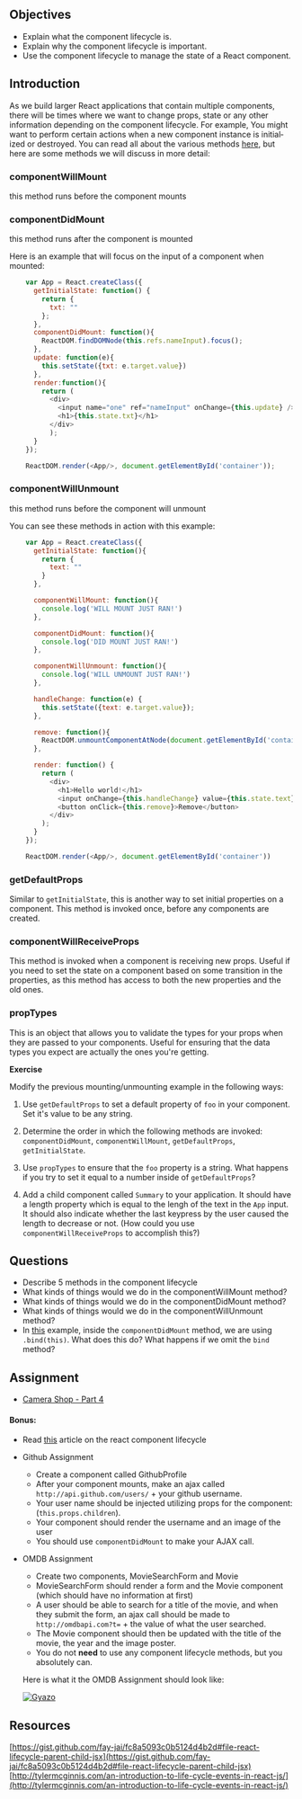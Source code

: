 ## Objectives

- Explain what the component lifecycle is.
- Explain why the component lifecycle is important.
- Use the component lifecycle to manage the state of a React component.

## Introduction

As we build larger React applications that contain multiple components, there will be times where we want to change props, state or any other information depending on the component lifecycle. For example, You might want to per­form cer­tain actions when a new com­po­nent instance is ini­tial­ized or destroyed. You can read all about the various methods [here](https://facebook.github.io/react/docs/component-specs.html), but here are some methods we will discuss in more detail:

### componentWillMount
this method runs before the component mounts

### componentDidMount
this method runs after the component is mounted

Here is an example that will focus on the input of a component when mounted:

```js
    var App = React.createClass({
      getInitialState: function() {
        return {
          txt: ""
        };
      },
      componentDidMount: function(){
        ReactDOM.findDOMNode(this.refs.nameInput).focus();
      },
      update: function(e){
        this.setState({txt: e.target.value})
      },
      render:function(){
        return (
          <div>
            <input name="one" ref="nameInput" onChange={this.update} />
            <h1>{this.state.txt}</h1>
          </div>
          );
      }
    });

    ReactDOM.render(<App/>, document.getElementById('container'));

```

### componentWillUnmount
this method runs before the component will unmount

You can see these methods in action with this example:
```js
    var App = React.createClass({
      getInitialState: function(){
        return {
          text: ""
        }
      },

      componentWillMount: function(){
        console.log('WILL MOUNT JUST RAN!')
      },

      componentDidMount: function(){
        console.log('DID MOUNT JUST RAN!')
      },

      componentWillUnmount: function(){
        console.log('WILL UNMOUNT JUST RAN!')
      },

      handleChange: function(e) {
        this.setState({text: e.target.value});
      },

      remove: function(){
        ReactDOM.unmountComponentAtNode(document.getElementById('container'))
      },

      render: function() {
        return (
          <div>
            <h1>Hello world!</h1>
            <input onChange={this.handleChange} value={this.state.text} />
            <button onClick={this.remove}>Remove</button>
          </div>
        );
      }
    });

    ReactDOM.render(<App/>, document.getElementById('container'))
```

### getDefaultProps

Similar to `getInitialState`, this is another way to set initial properties on a component. This method is invoked once, before any components are created.

### componentWillReceiveProps

This method is invoked when a component is receiving new props. Useful if you need to set the state on a component based on some transition in the properties, as this method has access to both the new properties and the old ones.

### propTypes

This is an object that allows you to validate the types for your props when they are passed to your components. Useful for ensuring that the data types you expect are actually the ones you're getting.

**Exercise**

Modify the previous mounting/unmounting example in the following ways:

1. Use `getDefaultProps` to set a default property of `foo` in your component. Set it's value to be any string.

2. Determine the order in which the following methods are invoked: `componentDidMount`, `componentWillMount`, `getDefaultProps`, `getInitialState`.

3. Use `propTypes` to ensure that the `foo` property is a string. What happens if you try to set it equal to a number inside of `getDefaultProps`?

4. Add a child component called `Summary` to your application. It should have a length property which is equal to the lengh of the text in the `App` input. It should also indicate whether the last keypress by the user caused the length to decrease or not. (How could you use `componentWillReceiveProps` to accomplish this?)

## Questions

* Describe 5 methods in the component lifecycle
* What kinds of things would we do in the componentWillMount method?
* What kinds of things would we do in the componentDidMount method?
* What kinds of things would we do in the componentWillUnmount method?
* In [this](https://facebook.github.io/react/tips/initial-ajax.html) example, inside the `componentDidMount` method, we are using `.bind(this)`. What does this do? What happens if we omit the `bind` method?

## Assignment

- [Camera Shop - Part 4](https://github.com/gSchool/react-camera-view#part-4)

#### Bonus:

* Read [this](http://javascript.tutorialhorizon.com/2014/09/13/execution-sequence-of-a-react-components-lifecycle-methods/) article on the react component lifecycle
* Github Assignment
    - Create a component called GithubProfile
    - After your component mounts, make an ajax called `http://api.github.com/users/` + your github username.
    - Your user name should be injected utilizing props for the component: (`this.props.children`).
    - Your component should render the username and an image of the user  
    - You should use `componentDidMount` to make your AJAX call.
* OMDB Assignment
    - Create two components, MovieSearchForm and Movie
    - MovieSearchForm should render a form and the Movie component (which should have no information at first)
    - A user should be able to search for a title of the movie, and when they submit the form, an ajax call should be made to `http://omdbapi.com?t=` + the value of what the user searched.
    - The Movie component should then be updated with the title of the movie, the year and the image poster.
    - You do not **need** to use any component lifecycle methods, but you absolutely can.

    Here is what it the OMDB Assignment should look like:

    [![Gyazo](https://i.gyazo.com/cbf99774cb8a8bc7507ebad5e651dffc.gif)](https://gyazo.com/cbf99774cb8a8bc7507ebad5e651dffc)

## Resources

[https://gist.github.com/fay-jai/fc8a5093c0b5124d4b2d#file-react-lifecycle-parent-child-jsx](https://gist.github.com/fay-jai/fc8a5093c0b5124d4b2d#file-react-lifecycle-parent-child-jsx)
[http://tylermcginnis.com/an-introduction-to-life-cycle-events-in-react-js/](http://tylermcginnis.com/an-introduction-to-life-cycle-events-in-react-js/)
